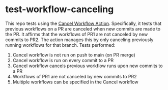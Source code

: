 # test-workflow-canceling
This repo tests using the [Cancel Workflow Action](https://github.com/marketplace/actions/cancel-workflow-action). Specifically, it tests that previous workflows on a PR are canceled when new commits are made to the PR. It affirms that the workflows of PR1 are not canceled by new commits to PR2. The action manages this by only canceling previously running workflows for that branch. 
Tests performed:
1. Cancel workflow is not run on push to main (on PR merge)
2. Cancel workflow is run on every commit to a PR
3. Cancel workflow cancels previous workflow runs upon new commits to a PR
4. Workflows of PR1 are not canceled by new commits to PR2
5. Multiple workflows can be specified in the Cancel workflow
